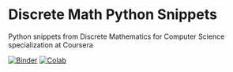 # Discrete Math Python Snippets

Python snippets from Discrete Mathematics for Computer Science specialization at Coursera

[![Binder](https://mybinder.org/badge.svg)](https://mybinder.org/v2/gh/alexanderskulikov/discrete-math-python-scripts/notebooks)
[![Colab](https://colab.research.google.com/assets/colab-badge.svg)](https://colab.research.google.com/github/alexanderskulikov/discrete-math-python-scripts/notebooks)